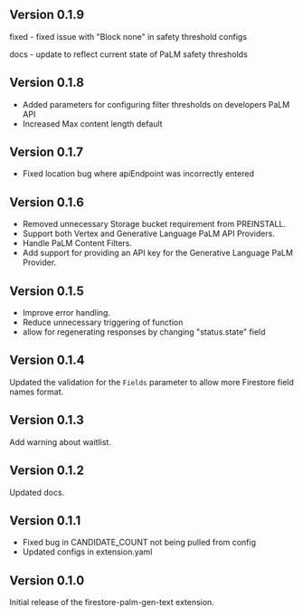 ## Version 0.1.9

fixed - fixed issue with "Block none" in safety threshold configs

docs - update to reflect current state of PaLM safety thresholds

## Version 0.1.8

- Added parameters for configuring filter thresholds on developers PaLM API
- Increased Max content length default
## Version 0.1.7

- Fixed location bug where apiEndpoint was incorrectly entered

## Version 0.1.6

- Removed unnecessary Storage bucket requirement from PREINSTALL.
- Support both Vertex and Generative Language PaLM API Providers.
- Handle PaLM Content Filters.
- Add support for providing an API key for the Generative Language PaLM Provider.

## Version 0.1.5

- Improve error handling.
- Reduce unnecessary triggering of function
- allow for regenerating responses by changing "status.state" field

## Version 0.1.4

Updated the validation for the `Fields` parameter to allow more Firestore field names format.

## Version 0.1.3

Add warning about waitlist.

## Version 0.1.2

Updated docs.

## Version 0.1.1

- Fixed bug in CANDIDATE_COUNT not being pulled from config
- Updated configs in extension.yaml

## Version 0.1.0

Initial release of the firestore-palm-gen-text extension.
